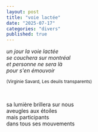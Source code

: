 ```yaml
---
layout: post
title: "voie lactée"
date: "2025-07-17"
categories: "divers"
published: true
---
```


*un jour la voie lactée  
se couchera sur montréal  
et personne ne sera là  
pour s'en émouvoir*

<sup>(Virginie Savard, Les deuils transparents)</sup>  

<br/>  

sa lumière brillera sur nous  
aveugles aux étoiles  
mais participants  
dans tous ses mouvements  
